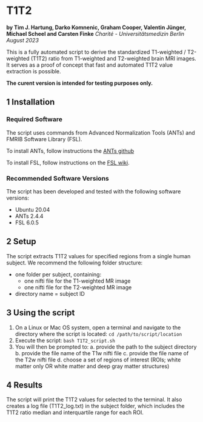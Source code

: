# T1T2

**by Tim J. Hartung, Darko Komnenic, Graham Cooper, Valentin Jünger, Michael Scheel and Carsten Finke**
*Charité - Universitätsmedizin Berlin*
*August 2023*

This is a fully automated script to derive the standardized T1-weighted / T2-weighted (T1T2) ratio from T1-weighted and T2-weighted brain MRI images. It serves as a proof of concept that fast and automated T1T2 value extraction is possible.

**The curent version is intended for testing purposes only.**

## 1 Installation

### Required Software

The script uses commands from Advanced Normalization Tools (ANTs) and FMRIB Software Library (FSL).

To install ANTs, follow instructions the [ANTs github](http://stnava.github.io/ANTs/)

To install FSL, follow instructions on the [FSL wiki](https://fsl.fmrib.ox.ac.uk/fsl/fslwiki/FslInstallation).

### Recommended Software Versions

The script has been developed and tested with the following software versions:
- Ubuntu 20.04
- ANTs 2.4.4
- FSL 6.0.5

## 2 Setup

The script extracts T1T2 values for specified regions from a single human subject. We recommend the following folder structure:
- one folder per subject, containing:
  - one nifti file for the T1-weighted MR image
  - one nifti file for the T2-weighted MR image
- directory name = subject ID

## 3 Using the script

1. On a Linux or Mac OS system, open a terminal and navigate to the directory where the script is located:
`cd /path/to/script/location`
2. Execute the script:
`bash T1T2_script.sh`
3. You will then be prompted to:
   a. provide the path to the subject directory
   b. provide the file name of the T1w nifti file
   c. provide the file name of the T2w nifti file
   d. choose a set of regions of interest (ROIs; white matter only OR white matter and deep gray matter structures)

## 4 Results

The script will print the T1T2 values for selected to the terminal. It also creates a log file (T1T2_log.txt) in the subject folder, which includes the T1T2 ratio median and interquartile range for each ROI.

